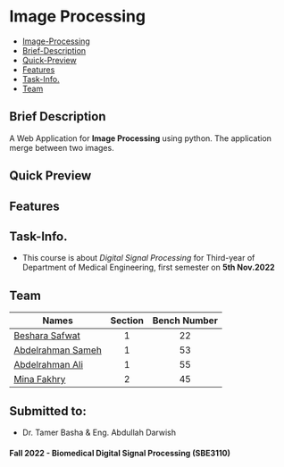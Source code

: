 # Image Processing
 - [Image-Processing](#image-processing)
  - [Brief-Description](#brief-description)
  - [Quick-Preview](#quick-preview)
  - [Features](#features)
  - [Task-Info.](#task-info.)
  - [Team](#team)

## Brief Description
A Web Application for **Image Processing** using python. The application merge between two images.



## Quick Preview



## Features


## Task-Info. 
- This course is about _Digital Signal Processing_ for Third-year of Department of Medical Engineering, first semester on **5th Nov.2022**

## Team 
  | Names                                                       | Section   | Bench Number   |
  | ----------------------------------------------------------- | :-------: | :------------: |
  | [Beshara Safwat](https://github.com/BesharaSafwat)          |     1     |      22        |
  | [Abdelrahman Sameh](https://github.com/AbdelrahmanSameh1)   |     1     |      53        |
  | [Abdelrahman Ali](https://github.com/abdelrahman-ali123)    |     1     |      55        |
  | [Mina Fakhry](https://github.com/MInaAzer01)                |     2     |      45        |
  

## Submitted to:
- Dr. Tamer Basha & Eng. Abdullah Darwish


#### Fall 2022 - Biomedical Digital Signal Processing (SBE3110)
